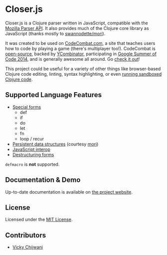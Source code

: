 Closer.js
=========

Closer.js is a Clojure parser written in JavaScript, compatible with the [Mozilla Parser API](https://developer.mozilla.org/en-US/docs/SpiderMonkey/Parser_API). It also provides much of the Clojure core library as JavaScript (thanks mostly to [swannodette/mori](http://swannodette.github.io/mori/)).

It was created to be used on [CodeCombat.com](http://codecombat.com), a site that teaches users how to code by playing a game (there's multiplayer too!). CodeCombat is [open-source](https://github.com/codecombat/codecombat), backed by [YCombinator](http://blog.codecombat.com/codecombat-in-y-combinator), participating in [Google Summer of Code 2014](https://www.google-melange.com/gsoc/org2/google/gsoc2014/codecombat), and is generally awesome all around. Go [check it out](http://codecombat.com)!

This project could be useful for a variety of other things like browser-based Clojure code editing, linting, syntax highlighting, or even [running sandboxed Clojure code](https://github.com/codecombat/aether).


Supported Language Features
---------------------------

 - [Special forms](http://clojure.org/special_forms)
   - def
   - if
   - do
   - let
   - fn
   - loop / recur
 - [Persistent data structures](http://clojure.org/data_structures) (courtesy [mori](http://swannodette.github.io/mori/))
 - [JavaScript interop](http://clojure.org/java_interop)
 - [Destructuring forms](http://clojure.org/special_forms#Special%20Forms--Binding%20Forms%20%28Destructuring%29)

`defmacro` is __not__ supported.


Documentation & Demo
--------------------

Up-to-date documentation is available on [the project website](https://vickychijwani.github.io/closer.js).


License
-------

Licensed under the [MIT License](LICENSE).


Contributors
------------
 - [Vicky Chijwani](http://github.com/vickychijwani)
